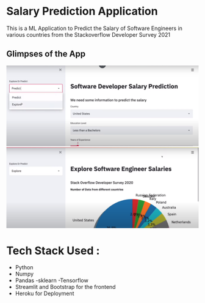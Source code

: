 # Salary Prediction Application
This is a ML Application to Predict the Salary of Software Engineers in various countries from the Stackoverflow Developer Survey 2021

## Glimpses of the App

<img src = 'screenshot1.png'>
<img src = "screenshot2.png">

# Tech Stack Used : 
- Python
- Numpy
- Pandas
-sklearn
-Tensorflow
- Streamlit and Bootstrap for the frontend
- Heroku for Deployment
